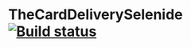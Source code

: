 # TheCardDeliverySelenide [![Build status](https://ci.appveyor.com/api/projects/status/kfm3nhggfc8nnli8?svg=true)](https://ci.appveyor.com/project/kristinayax/thecarddeliveryselenide)
